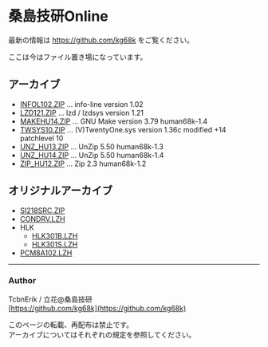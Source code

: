 # 桑島技研Online

最新の情報は
https://github.com/kg68k
をご覧ください。

ここは今はファイル置き場になっています。

## アーカイブ

- [INFOL102.ZIP](kg68k/arc/INFOL102.ZIP) ... info-line version 1.02
- [LZD121.ZIP](kg68k/arc/LZD121.ZIP) ... lzd / lzdsys version 1.21
- [MAKEHU14.ZIP](kg68k/arc/MAKEHU14.ZIP) ... GNU Make version 3.79 human68k-1.4
- [TWSYS10.ZIP](kg68k/arc/TWSYS10.ZIP) ... (V)TwentyOne.sys version 1.36c modified +14 patchlevel 10
- [UNZ_HU13.ZIP](kg68k/arc/UNZ_HU13.ZIP) ... UnZip 5.50 human68k-1.3
- [UNZ_HU14.ZIP](kg68k/arc/UNZ_HU14.ZIP) ... UnZip 5.50 human68k-1.4
- [ZIP_HU12.ZIP](kg68k/arc/ZIP_HU12.ZIP) ... Zip 2.3 human68k-1.2

## オリジナルアーカイブ

- [SI218SRC.ZIP](kg68k/orig/SI218SRC.ZIP)
- [CONDRV.LZH](kg68k/orig/CONDRV.LZH)
- HLK
  - [HLK301B.LZH](kg68k/orig/HLK301B.LZH)
  - [HLK301S.LZH](kg68k/orig/HLK301S.LZH)
- [PCM8A102.LZH](kg68k/orig/PCM8A102.LZH)

---

### Author
TcbnErik / 立花@桑島技研  
[https://github.com/kg68k](https://github.com/kg68k)

このページの転載、再配布は禁止です。  
アーカイブについてはそれぞれの規定を参照してください。  
